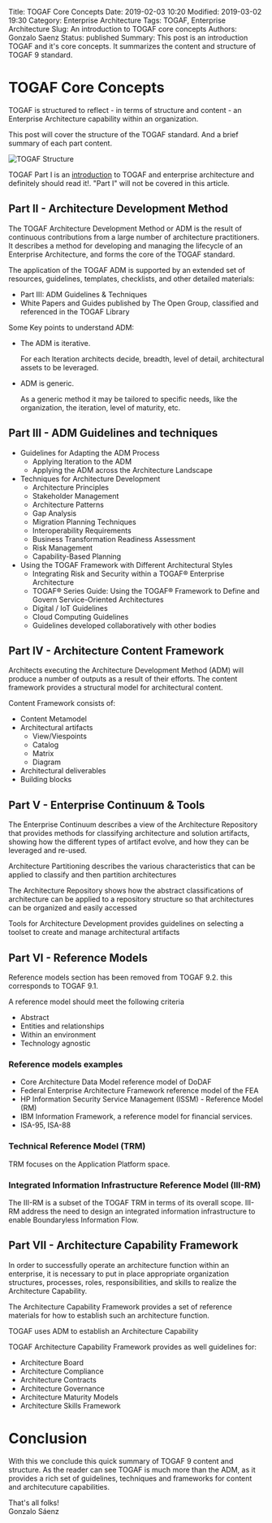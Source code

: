 Title: TOGAF Core Concepts
Date: 2019-02-03 10:20
Modified: 2019-03-02 19:30
Category: Enterprise Architecture
Tags: TOGAF, Enterprise Architecture
Slug: An introduction to TOGAF core concepts
Authors: Gonzalo Saenz
Status: published
Summary: This post is an introduction TOGAF and it's core concepts. It summarizes the content and structure of TOGAF 9 standard.

# TOGAF Core Concepts

TOGAF is structured to reflect - in terms of structure and content - an Enterprise Architecture capability within an organization.

This post will cover the structure of the TOGAF standard. And a brief summary of each part content.

![TOGAF Structure][]

TOGAF Part I is an [introduction][] to TOGAF and enterprise architecture and definitely should read it!. "Part I" will not be covered in this article.

## Part II - Architecture Development Method

The TOGAF Architecture Development Method or ADM is the result of continuous contributions from a large number of architecture practitioners. It describes a method for developing and managing the lifecycle of an Enterprise Architecture, and forms the core of the TOGAF standard.

The application of the TOGAF ADM is supported by an extended set of resources, guidelines, templates, checklists, and other detailed materials:

-   Part III: ADM Guidelines & Techniques
-   White Papers and Guides published by The Open Group, classified and referenced in the TOGAF Library

Some Key points to understand ADM:

-   The ADM is iterative.

      For each Iteration architects decide, breadth, level of detail, architectural assets to be leveraged.

-   ADM is generic.

      As a generic method it may be tailored to specific needs, like the organization, the iteration, level of maturity, etc.

## Part III - ADM Guidelines and techniques

-   Guidelines for Adapting the ADM Process
    -   Applying Iteration to the ADM
    -   Applying the ADM across the Architecture Landscape
-   Techniques for Architecture Development
    -   Architecture Principles
    -   Stakeholder Management
    -   Architecture Patterns
    -   Gap Analysis
    -   Migration Planning Techniques
    -   Interoperability Requirements
    -   Business Transformation Readiness Assessment
    -   Risk Management
    -   Capability-Based Planning
-   Using the TOGAF Framework with Different Architectural Styles
    -   Integrating Risk and Security within a TOGAF® Enterprise Architecture
    -   TOGAF® Series Guide: Using the TOGAF® Framework to Define and Govern Service-Oriented Architectures
    -   Digital / IoT Guidelines
    -   Cloud Computing Guidelines
    -   Guidelines developed collaboratively with other bodies

## Part IV - Architecture Content Framework
Architects executing the Architecture Development Method (ADM) will produce a number of outputs as a result of their efforts. The content framework provides a structural model for architectural content.

Content Framework consists of:

* Content Metamodel
* Architectural artifacts
    * View/Viespoints
    * Catalog
    * Matrix
    * Diagram
* Architectural deliverables
* Building blocks

## Part V - Enterprise Continuum & Tools

The Enterprise Continuum describes a view of the Architecture Repository that provides methods for classifying architecture and solution artifacts, showing how the different types of artifact evolve, and how they can be leveraged and re-used.

Architecture Partitioning describes the various characteristics that can be applied to classify and then partition architectures

The Architecture Repository shows how the abstract classifications of architecture can be applied to a repository structure so that architectures can be organized and easily accessed

Tools for Architecture Development provides guidelines on selecting a toolset to create and manage architectural artifacts

## Part VI - Reference Models

Reference models section has been removed from TOGAF 9.2. this corresponds to TOGAF 9.1.

A reference model should meet the following criteria

  * Abstract
  * Entities and relationships
  * Within an environment
  * Technology agnostic

### Reference models examples

  * Core Architecture Data Model reference model of DoDAF
  * Federal Enterprise Architecture Framework reference model of the FEA
  * HP Information Security Service Management (ISSM) - Reference Model (RM)
  * IBM Information Framework, a reference model for financial services.
  * ISA-95, ISA-88

### Technical Reference Model (TRM)

TRM focuses on the Application Platform space.

### Integrated Information Infrastructure Reference Model (III-RM)

The III-RM is a subset of the TOGAF TRM in terms of its overall scope. III-RM address the need to design an integrated information infrastructure to enable Boundaryless Information Flow.

## Part VII - Architecture Capability Framework

In order to successfully operate an architecture function within an enterprise, it is necessary to put in place appropriate organization structures, processes, roles, responsibilities, and skills to realize the Architecture Capability.

The Architecture Capability Framework provides a set of reference materials for how to establish such an architecture function.

TOGAF uses ADM to establish an Architecture Capability

TOGAF Architecture Capability Framework provides as well guidelines for:

* Architecture Board
* Architecture Compliance
* Architecture Contracts
* Architecture Governance
* Architecture Maturity Models
* Architecture Skills Framework

# Conclusion

With this we conclude this quick summary of TOGAF 9 content and structure. As the reader can see TOGAF is much more than the ADM, as it provides a rich set of guidelines, techniques and frameworks for content and architecuture capabilities.

That's all folks!</br>
Gonzalo Sáenz

<!-- Links -->
[TOGAF Structure]: /images/01_structure-2.png "TOGAF Structure"

[introduction]: http://pubs.opengroup.org/architecture/togaf92-doc/arch/chap01.html "Part I Introduction"
